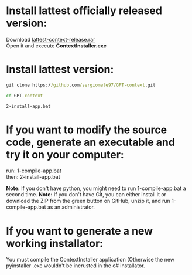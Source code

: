 # Install lattest officially released version:

   Download [lattest-context-release.rar](https://github.com/sergiomele97/GPT-context/raw/refs/heads/main/releases/windows/lattest-context-release.rar)  
   Open it and execute **ContextInstaller.exe**

# Install lattest version:

   ```cmd
   git clone https://github.com/sergiomele97/GPT-context.git

   cd GPT-context

   2-install-app.bat
   ```
# If you want to modify the source code, generate an executable and try it on your computer:

   run: 1-compile-app.bat  
   then: 2-install-app.bat


   **Note:** If you don't have python, you might need to run 1-compile-app.bat a second time.
   **Note:** If you don't have Git, you can either install it or download the ZIP from the green button on GitHub, unzip it, and run 1-compile-app.bat as an administrator.

# If you want to generate a new working installator:
You must compile the ContextInstaller application (Otherwise the new pyinstaller .exe wouldn't be incrusted in the c# installator.
